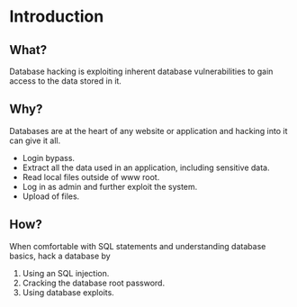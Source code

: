 # Introduction

## What?

Database hacking is exploiting inherent database vulnerabilities to gain access to the data stored in it.

## Why?

Databases are at the heart of any website or application and hacking into it can give it all.

* Login bypass.
* Extract all the data used in an application, including sensitive data.
* Read local files outside of www root.
* Log in as admin and further exploit the system.
* Upload of files.

## How?

When comfortable with SQL statements and understanding database basics, hack a database by

1. Using an SQL injection. 
1. Cracking the database root password. 
1. Using database exploits.
